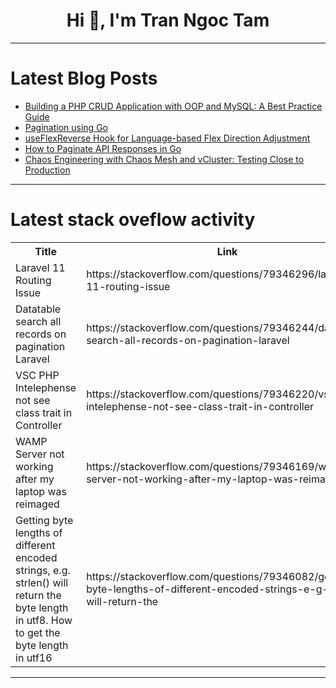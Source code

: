 <h1 align="center">Hi 👋, I'm Tran Ngoc Tam</h1>

---

# Latest Blog Posts 
<!-- BLOG-POST-LIST:START -->
- [Building a PHP CRUD Application with OOP and MySQL: A Best Practice Guide](https://dev.to/arafatweb/building-a-php-crud-application-with-oop-and-mysql-a-best-practice-guide-19p)
- [Pagination using Go](https://dev.to/siddheshk02/pagination-using-go-4735)
- [useFlexReverse Hook for Language-based Flex Direction Adjustment](https://dev.to/joodi/useflexreverse-hook-for-language-based-flex-direction-adjustment-3ofe)
- [How to Paginate API Responses in Go](https://dev.to/siddheshk02/how-to-paginate-api-responses-in-go-4cga)
- [Chaos Engineering with Chaos Mesh and vCluster: Testing Close to Production](https://dev.to/gentele/chaos-engineering-with-chaos-mesh-and-vcluster-testing-close-to-production-3ne7)
<!-- BLOG-POST-LIST:END -->

---

# Latest stack oveflow activity
<table>
  <tr><th>Title</th><th>Link</th></tr>
  <!-- STACKOVERFLOW:START --><tr><td>Laravel 11 Routing Issue</td><td>https://stackoverflow.com/questions/79346296/laravel-11-routing-issue</td></tr><tr><td>Datatable search all records on pagination Laravel</td><td>https://stackoverflow.com/questions/79346244/datatable-search-all-records-on-pagination-laravel</td></tr><tr><td>VSC PHP Intelephense not see class trait in Controller</td><td>https://stackoverflow.com/questions/79346220/vsc-php-intelephense-not-see-class-trait-in-controller</td></tr><tr><td>WAMP Server not working after my laptop was reimaged</td><td>https://stackoverflow.com/questions/79346169/wamp-server-not-working-after-my-laptop-was-reimaged</td></tr><tr><td>Getting byte lengths of different encoded strings, e.g. strlen&lpar;&rpar; will return the byte length in utf8. How to get the byte length in utf16</td><td>https://stackoverflow.com/questions/79346082/getting-byte-lengths-of-different-encoded-strings-e-g-strlen-will-return-the</td></tr><!-- STACKOVERFLOW:END -->
</table>

---


